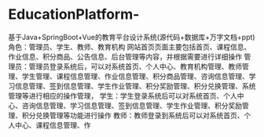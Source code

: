 # EducationPlatform-
基于Java+SpringBoot+Vue的教育平台设计系统(源代码+数据库+万字文档+ppt)角色：管理员、学生、教师、教育机构  网站首页页面主要包括首页、课程信息、作业信息、积分商品、公告信息、后台管理等内容，并根据需要进行详细操作  管理员：管理员登录系统后，可以对系统首页、个人中心、教育机构管理、教师管理、学生管理、课程信息管理、作业信息管理、积分商品管理、咨询信息管理、学习信息管理、签到信息管理、学生作业管理、积分奖励管理、积分兑换管理、系统管理等进行相应的操作管理，  学生：学生登录系统后可以对系统首页、个人中心、咨询信息管理、学习信息管理、签到信息管理、学生作业管理、积分奖励管理、积分兑换管理等功能进行操作  教师：教师登录到系统后可以对系统首页、个人中心、课程信息管理、作
